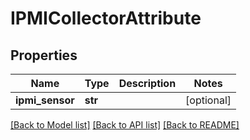 # IPMICollectorAttribute

## Properties
Name | Type | Description | Notes
------------ | ------------- | ------------- | -------------
**ipmi_sensor** | **str** |  | [optional] 

[[Back to Model list]](../README.md#documentation-for-models) [[Back to API list]](../README.md#documentation-for-api-endpoints) [[Back to README]](../README.md)


